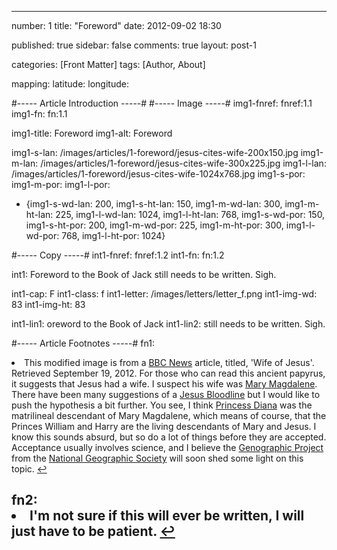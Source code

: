 ---

number: 1
title: "Foreword"
date: 2012-09-02 18:30

published: true
sidebar: false
comments: true
layout: post-1

categories: [Front Matter]
tags: [Author, About]

mapping:
 latitude:
 longitude:


#----- Article Introduction -----#
#----- Image -----#
img1-fnref: fnref:1.1
img1-fn: fn:1.1

img1-title: Foreword
img1-alt: Foreword

img1-s-lan: /images/articles/1-foreword/jesus-cites-wife-200x150.jpg
img1-m-lan: /images/articles/1-foreword/jesus-cites-wife-300x225.jpg
img1-l-lan: /images/articles/1-foreword/jesus-cites-wife-1024x768.jpg
img1-s-por:
img1-m-por:	
img1-l-por:

- {img1-s-wd-lan: 200, img1-s-ht-lan: 150, img1-m-wd-lan: 300, img1-m-ht-lan: 225, img1-l-wd-lan: 1024, img1-l-ht-lan: 768, img1-s-wd-por: 150, img1-s-ht-por: 200, img1-m-wd-por: 225, img1-m-ht-por: 300, img1-l-wd-por: 768, img1-l-ht-por: 1024}




#----- Copy -----#
int1-fnref: fnref:1.2
int1-fn: fn:1.2

int1: Foreword to the Book of Jack still needs to be written. Sigh.

int1-cap: F
int1-class: f
int1-letter: /images/letters/letter_f.png
int1-img-wd: 83
int1-img-ht: 83

int1-lin1: oreword to the Book of Jack
int1-lin2: still needs to be written. Sigh.


#----- Article Footnotes -----#
fn1: <li id="fn:1.1">This modified image is from a <a href="http://www.bbc.co.uk/news/world-europe-19645273" title="BBC News">BBC News</a> article, titled, 'Wife of Jesus'. Retrieved September 19, 2012. For those who can read this ancient papyrus, it suggests that Jesus had a wife. I suspect his wife was <a href="http://en.wikipedia.org/wiki/Mary_Magdalene">Mary Magdalene</a>. There have been many suggestions of a <a href="http://en.wikipedia.org/wiki/Jesus_bloodline">Jesus Bloodline</a> but I would like to push the hypothesis a bit further. You see, I think <a href="http://en.wikipedia.org/wiki/Diana,_Princess_of_Wales">Princess Diana</a> was the matrilineal descendant of Mary Magdalene, which means of course, that the Princes William and Harry are the living descendants of Mary and Jesus. I know this sounds absurd, but so do a lot of things before they are accepted. Acceptance usually involves science, and I believe the <a href="https://genographic.nationalgeographic.com/about/">Genographic Project</a> from the <a href="http://www.nationalgeographic.com/">National Geographic Society</a> will soon shed some light on this topic. <a href="#fnref:1.1">&#8617;</a></li>

fn2: <li id="fn:1.2">I'm not sure if this will ever be written, I will just have to be patient. <a href="#fnref:1.2">&#8617;</a></li>
---